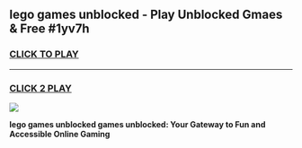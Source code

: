 
## lego games unblocked - Play Unblocked Gmaes & Free #1yv7h
<h3>
<a href="https://news.freeplayer.one?title=lego_games_unblocked&ref=03M">CLICK TO PLAY</a></h3>
<hr>

<h3>
<a href="https://news.freeplayer.one?title=lego_games_unblocked&ref=03M">CLICK 2 PLAY</a>
  
</h3>

<a href="https://news.freeplayer.one?title=lego_games_unblocked&ref=03M"><img src="https://clearcache.store/games.png"></a>


**lego games unblocked games unblocked: Your Gateway to Fun and Accessible Online Gaming**
